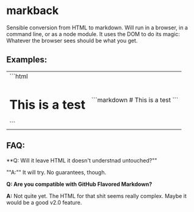 # markback

Sensible conversion from HTML to markdown. Will run in
a browser, in a command line, or as a node module.
It uses the DOM to do its magic: Whatever the browser
sees should be what you get.

## Examples:

<table>
<tr>
<td>
```html
<h1>This is a test</h1>
```
</td>
<td>
```markdown
# This is a test
```
</td>
</tr>
</table>

## FAQ:

**Q: Will it leave HTML it doesn't understnad untouched?""

""A:"" It will try. No guarantees, though.

**Q: Are you compatible with GitHub Flavored Markdown?**

**A:** Not quite yet. The HTML for that shit seems really
complex. Maybe it would be a good v2.0 feature.
